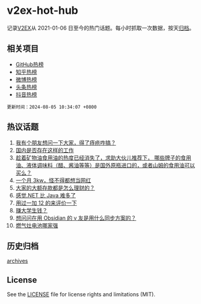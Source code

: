 # v2ex-hot-hub

 记录[V2EX](https://www.v2ex.com/)从 2021-01-06 日至今的热门话题。每小时抓取一次数据，按天[归档](archives)。
 
 ## 相关项目

- [GitHub热榜](https://github.com/it985/github-hot-hub)
- [知乎热榜](https://github.com/it985/zhihu-hot-hub)
- [微博热榜](https://github.com/it985/weibo-hot-hub)
- [头条热榜](https://github.com/it985/toutiao-hot-hub)
- [抖音热榜](https://github.com/it985/douyin-hot-hub)


 `更新时间：2024-08-05 10:34:07 +0800`

## 热议话题

1. [我有个朋友想问一下大家，得了痔疮咋搞？](https://www.v2ex.com/t/1062509)
1. [国内是否存在这样的工作](https://www.v2ex.com/t/1062361)
1. [趁着矿物油食用油的热度已经消失了，求助大伙儿推荐下，
哪些牌子的食用油、液体调味料（醋、酱油等等）是国外原瓶进口的，或者山姆的食用油可以买么？](https://www.v2ex.com/t/1062503)
1. [一个月 3kw，怪不得都想当网红](https://www.v2ex.com/t/1062458)
1. [大家的大额存款都是怎么理财的？](https://www.v2ex.com/t/1062396)
1. [感觉.NET 比 Java 难多了](https://www.v2ex.com/t/1062446)
1. [用过一加 12 的来评价一下](https://www.v2ex.com/t/1062421)
1. [赚大学生钱？](https://www.v2ex.com/t/1062493)
1. [想问问在用 Obsidian 的 v 友是用什么同步方案的？](https://www.v2ex.com/t/1062428)
1. [燃气灶电池哪家强](https://www.v2ex.com/t/1062362)

## 历史归档

[archives](archives)

## License

See the [LICENSE](LICENSE) file for license rights and limitations (MIT).
